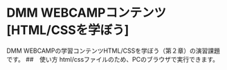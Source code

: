 # DMM WEBCAMPコンテンツ [HTML/CSSを学ぼう]
DMM WEBCAMPの学習コンテンツHTML/CSSを学ぼう（第２章）の演習課題です。
##　使い方
html/cssファイルのため、PCのブラウザで実行できます。

